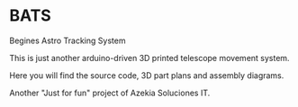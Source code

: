 # BATS
Begines Astro Tracking System

This is just another arduino-driven 3D printed telescope movement system.

Here you will find the source code, 3D part plans and assembly diagrams.

Another "Just for fun" project of Azekia Soluciones IT.
